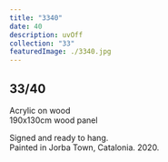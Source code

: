 ```yaml
---
title: "3340"
date: 40
description: uvOff
collection: "33"
featuredImage: ./3340.jpg
---
```


## 33/40

Acrylic on wood<br/>
190x130cm wood panel

Signed and ready to hang.<br/>
Painted in Jorba Town, Catalonia. 2020.
